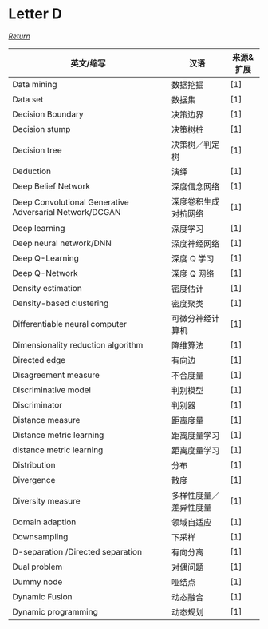 # Letter D
[*Return*](https://github.com/SyncedAI00/Artificial-Intelligence-Terminology/blob/master/README.md)

英文/缩写|汉语|来源&扩展
---|---|---
Data mining	|数据挖掘|[1]
Data set	|数据集|[1]
Decision Boundary	|决策边界|[1]
Decision stump|	决策树桩|[1]
Decision tree	|决策树／判定树|[1]
Deduction	|演绎|[1]
Deep Belief Network	|深度信念网络|[1]
Deep Convolutional Generative Adversarial Network/DCGAN|	深度卷积生成对抗网络|[1]
Deep learning|	深度学习|[1]
Deep neural network/DNN|	深度神经网络|[1]
Deep Q-Learning	|深度 Q 学习|[1]
Deep Q-Network	|深度 Q 网络|[1]
Density estimation 	|密度估计|[1]
Density-based clustering|密度聚类|[1]
Differentiable neural computer|	可微分神经计算机|[1]
Dimensionality reduction algorithm|	降维算法|[1]
Directed edge|有向边|[1]
Disagreement measure	|不合度量|[1]
Discriminative model	|判别模型|[1]
Discriminator|	判别器|[1]
Distance measure	|距离度量|[1]
Distance metric learning|距离度量学习|[1]
distance metric learning|	距离度量学习|[1]
Distribution|	分布|[1]
Divergence|	散度|[1]
Diversity measure	|多样性度量／差异性度量|[1]
Domain adaption	|领域自适应|[1]
Downsampling	|下采样|[1]
D-separation /Directed separation|有向分离|[1]
Dual problem |	对偶问题|[1]
Dummy node	|哑结点|[1]
Dynamic Fusion	|动态融合|[1]
Dynamic programming|动态规划|[1]
